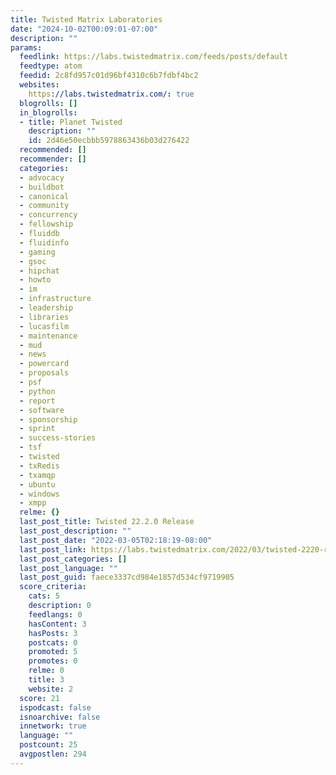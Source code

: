 ```yaml
---
title: Twisted Matrix Laboratories
date: "2024-10-02T00:09:01-07:00"
description: ""
params:
  feedlink: https://labs.twistedmatrix.com/feeds/posts/default
  feedtype: atom
  feedid: 2c8fd957c01d96bf4310c6b7fdbf4bc2
  websites:
    https://labs.twistedmatrix.com/: true
  blogrolls: []
  in_blogrolls:
  - title: Planet Twisted
    description: ""
    id: 2d46e50ecbbb5978863436b03d276422
  recommended: []
  recommender: []
  categories:
  - advocacy
  - buildbot
  - canonical
  - community
  - concurrency
  - fellowship
  - fluiddb
  - fluidinfo
  - gaming
  - gsoc
  - hipchat
  - howto
  - im
  - infrastructure
  - leadership
  - libraries
  - lucasfilm
  - maintenance
  - mud
  - news
  - powercard
  - proposals
  - psf
  - python
  - report
  - software
  - sponsorship
  - sprint
  - success-stories
  - tsf
  - twisted
  - txRedis
  - txamqp
  - ubuntu
  - windows
  - xmpp
  relme: {}
  last_post_title: Twisted 22.2.0 Release
  last_post_description: ""
  last_post_date: "2022-03-05T02:18:19-08:00"
  last_post_link: https://labs.twistedmatrix.com/2022/03/twisted-2220-release.html
  last_post_categories: []
  last_post_language: ""
  last_post_guid: faece3337cd984e1857d534cf9719905
  score_criteria:
    cats: 5
    description: 0
    feedlangs: 0
    hasContent: 3
    hasPosts: 3
    postcats: 0
    promoted: 5
    promotes: 0
    relme: 0
    title: 3
    website: 2
  score: 21
  ispodcast: false
  isnoarchive: false
  innetwork: true
  language: ""
  postcount: 25
  avgpostlen: 294
---
```


